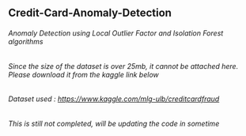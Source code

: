 ## Credit-Card-Anomaly-Detection

###### Anomaly Detection using Local Outlier Factor and Isolation Forest algorithms

###### Since the size of the dataset is over 25mb, it cannot be attached here. Please download it from the kaggle link below

###### Dataset used : https://www.kaggle.com/mlg-ulb/creditcardfraud

###### This is still not completed, will be updating the code in sometime
